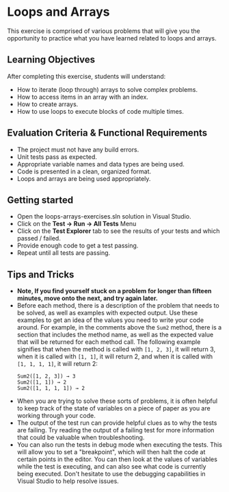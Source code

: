# Loops and Arrays

This exercise is comprised of various problems that will give you the opportunity to practice what you have learned related to loops and arrays.

## Learning Objectives

After completing this exercise, students will understand:

* How to iterate (loop through) arrays to solve complex problems.
* How to access items in an array with an index.
* How to create arrays.
* How to use loops to execute blocks of code multiple times.

## Evaluation Criteria & Functional Requirements

* The project must not have any build errors.
* Unit tests pass as expected.
* Appropriate variable names and data types are being used.
* Code is presented in a clean, organized format.
* Loops and arrays are being used appropriately.

## Getting started

* Open the loops-arrays-exercises.sln solution in Visual Studio.
* Click on the **Test -> Run -> All Tests** Menu
* Click on the **Test Explorer** tab to see the results of your tests and which passed / failed.
* Provide enough code to get a test passing.
* Repeat until all tests are passing.

## Tips and Tricks

* **Note, If you find yourself stuck on a problem for longer than fifteen minutes, move onto the next, and try again later.**
* Before each method, there is a description of the problem that needs to be solved, as well as examples with expected output. Use these examples to get an idea of the values you need to write your code around. For example, in the comments above the `Sum2` method, there is a section that includes the method name, as well as the expected value that will be returned for each method call. The following example signifies that when the method is called with `[1, 2, 3]`, it will return 3, when it is called with `[1, 1]`, it will return 2, and when it is called with `[1, 1, 1, 1]`, it will return 2:
    ```
    Sum2([1, 2, 3]) → 3
    Sum2([1, 1]) → 2
    Sum2([1, 1, 1, 1]) → 2
    ```
* When you are trying to solve these sorts of problems, it is often helpful to keep track of the state of variables on a piece of paper as you are working through your code.
* The output of the test run can provide helpful clues as to why the tests are failing. Try reading the output of a failing test for more information that could be valuable when troubleshooting.
* You can also run the tests in debug mode when executing the tests. This will allow you to set a "breakpoint", which will then halt the code at certain points in the editor. You can then look at the values of variables while the test is executing, and can also see what code is currently being executed. Don't hesitate to use the debugging capabilities in Visual Studio to help resolve issues.
